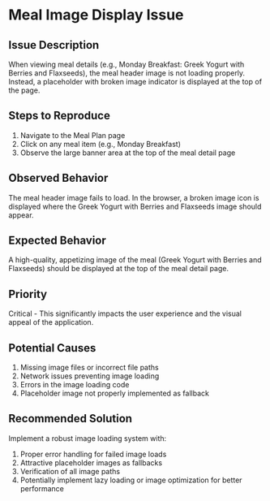# Meal Image Display Issue

## Issue Description

When viewing meal details (e.g., Monday Breakfast: Greek Yogurt with Berries and Flaxseeds), the meal header image is not loading properly. Instead, a placeholder with broken image indicator is displayed at the top of the page.

## Steps to Reproduce

1. Navigate to the Meal Plan page
2. Click on any meal item (e.g., Monday Breakfast)
3. Observe the large banner area at the top of the meal detail page

## Observed Behavior

The meal header image fails to load. In the browser, a broken image icon is displayed where the Greek Yogurt with Berries and Flaxseeds image should appear.

## Expected Behavior

A high-quality, appetizing image of the meal (Greek Yogurt with Berries and Flaxseeds) should be displayed at the top of the meal detail page.

## Priority

Critical - This significantly impacts the user experience and the visual appeal of the application.

## Potential Causes

1. Missing image files or incorrect file paths
2. Network issues preventing image loading
3. Errors in the image loading code
4. Placeholder image not properly implemented as fallback

## Recommended Solution

Implement a robust image loading system with:
1. Proper error handling for failed image loads
2. Attractive placeholder images as fallbacks
3. Verification of all image paths
4. Potentially implement lazy loading or image optimization for better performance
